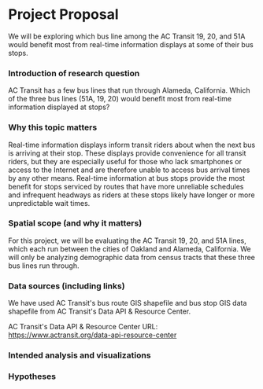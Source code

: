 # Project Proposal
We will be exploring which bus line among the AC Transit 19, 20, and 51A would benefit most from real-time information displays at some of their bus stops. 

### Introduction of research question
AC Transit has a few bus lines that run through Alameda, California. Which of the three bus lines (51A, 19, 20) would benefit most from real-time information displayed at stops?

### Why this topic matters
Real-time information displays inform transit riders about when the next bus is arriving at their stop. These displays provide convenience for all transit riders, but they are especially useful for those who lack smartphones or access to the Internet and are therefore unable to access bus arrival times by any other means. Real-time information at bus stops provide the most benefit for stops serviced by routes that have more unreliable schedules and infrequent headways as riders at these stops likely have longer or more unpredictable wait times. 

### Spatial scope (and why it matters)
For this project, we will be evaluating the AC Transit 19, 20, and 51A lines, which each run between the cities of Oakland and Alameda, California. We will only be analyzing demographic data from census tracts that these three bus lines run through. 

### Data sources (including links)
We have used AC Transit's bus route GIS shapefile and bus stop GIS data shapefile from AC Transit's Data API & Resource Center. 

AC Transit's Data API & Resource Center URL: https://www.actransit.org/data-api-resource-center

### Intended analysis and visualizations


### Hypotheses


